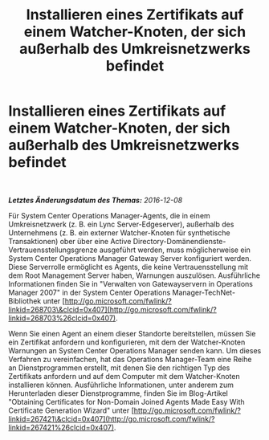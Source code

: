 ﻿---
title: Installieren eines Zertifikats auf einem Watcher-Knoten, der sich außerhalb des Umkreisnetzwerks befindet
TOCTitle: Installieren eines Zertifikats auf einem Watcher-Knoten, der sich außerhalb des Umkreisnetzwerks befindet
ms:assetid: 825c9c02-1951-4d7a-a25e-a313a85333f8
ms:mtpsurl: https://technet.microsoft.com/de-de/library/JJ688113(v=OCS.15)
ms:contentKeyID: 49890819
ms.date: 12/10/2016
mtps_version: v=OCS.15
ms.translationtype: HT
---

# Installieren eines Zertifikats auf einem Watcher-Knoten, der sich außerhalb des Umkreisnetzwerks befindet

 

_**Letztes Änderungsdatum des Themas:** 2016-12-08_

Für System Center Operations Manager-Agents, die in einem Umkreisnetzwerk (z. B. ein Lync Server-Edgeserver), außerhalb des Unternehmens (z. B. ein externer Watcher-Knoten für synthetische Transaktionen) ober über eine Active Directory-Domänendienste-Vertrauensstellungsgrenze ausgeführt werden, muss möglicherweise ein System Center Operations Manager Gateway Server konfiguriert werden. Diese Serverrolle ermöglicht es Agents, die keine Vertrauensstellung mit dem Root Management Server haben, Warnungen auszulösen. Ausführliche Informationen finden Sie in "Verwalten von Gatewayservern in Operations Manager 2007" in der System Center Operations Manager-TechNet-Bibliothek unter [http://go.microsoft.com/fwlink/?linkid=268703\&clcid=0x407](http://go.microsoft.com/fwlink/?linkid=268703%26clcid=0x407).

Wenn Sie einen Agent an einem dieser Standorte bereitstellen, müssen Sie ein Zertifikat anfordern und konfigurieren, mit dem der Watcher-Knoten Warnungen an System Center Operations Manager senden kann. Um dieses Verfahren zu vereinfachen, hat das Operations Manager-Team eine Reihe an Dienstprogrammen erstellt, mit denen Sie den richtigen Typ des Zertifikats anfordern und auf dem Computer mit dem Watcher-Knoten installieren können. Ausführliche Informationen, unter anderem zum Herunterladen dieser Dienstprogramme, finden Sie im Blog-Artikel "Obtaining Certificates for Non-Domain Joined Agents Made Easy With Certificate Generation Wizard" unter [http://go.microsoft.com/fwlink/?linkid=267421\&clcid=0x407](http://go.microsoft.com/fwlink/?linkid=267421%26clcid=0x407).


